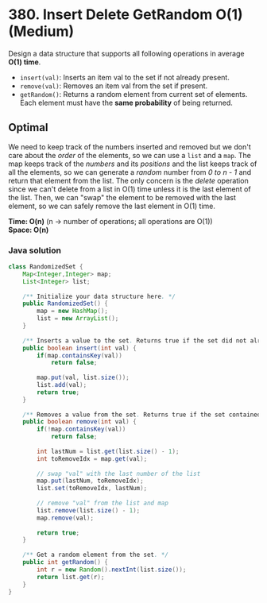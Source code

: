 # 380. Insert Delete GetRandom O(1) (Medium)

Design a data structure that supports all following operations in average **O(1) time**.

- `insert(val)`: Inserts an item val to the set if not already present.
- `remove(val)`: Removes an item val from the set if present.
- `getRandom()`: Returns a random element from current set of elements. Each element must have the 
  **same probability** of being returned.

## Optimal
We need to keep track of the numbers inserted and removed but we don't care about the *order* of the
elements, so we can use a `list` and a `map`. The map keeps track of the *numbers* and its
*positions* and the list keeps track of all the elements, so we can generate a *random* number from
*0 to n - 1* and return that element from the list. The only concern is the *delete* operation since
we can't delete from a list in O(1) time unless it is the last element of the list. Then, we can 
"swap" the element to be removed with the last element, so we can safely remove the last element in
O(1) time. 

**Time: O(n)** (n -> number of operations; all operations are O(1)) <br> **Space: O(n)**

### Java solution
```java
class RandomizedSet {
    Map<Integer,Integer> map;
    List<Integer> list;
    
    /** Initialize your data structure here. */
    public RandomizedSet() {
        map = new HashMap();
        list = new ArrayList();
    }
    
    /** Inserts a value to the set. Returns true if the set did not already contain val. */
    public boolean insert(int val) {
        if(map.containsKey(val))
            return false;
        
        map.put(val, list.size());
        list.add(val);
        return true;
    }
    
    /** Removes a value from the set. Returns true if the set contained the specified element. */
    public boolean remove(int val) {
        if(!map.containsKey(val))
            return false;
        
        int lastNum = list.get(list.size() - 1);
        int toRemoveIdx = map.get(val);
        
        // swap "val" with the last number of the list
        map.put(lastNum, toRemoveIdx);
        list.set(toRemoveIdx, lastNum);
        
        // remove "val" from the list and map
        list.remove(list.size() - 1);
        map.remove(val);
        
        return true;
    }
    
    /** Get a random element from the set. */
    public int getRandom() {
        int r = new Random().nextInt(list.size());
        return list.get(r);
    }
}
```